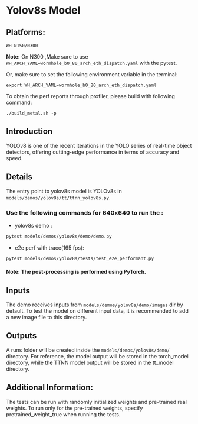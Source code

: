 # Yolov8s Model

## Platforms:
    WH N150/N300
**Note:** On N300 ,Make sure to use `WH_ARCH_YAML=wormhole_b0_80_arch_eth_dispatch.yaml` with the pytest.

Or, make sure to set the following environment variable in the terminal:
```
export WH_ARCH_YAML=wormhole_b0_80_arch_eth_dispatch.yaml
```

To obtain the perf reports through profiler, please build with following command:
```
./build_metal.sh -p
```

## Introduction
YOLOv8 is one of the recent iterations in the YOLO series of real-time object detectors, offering cutting-edge performance in terms of accuracy and speed.

## Details
The entry point to yolov8s model is YOLOv8s in
`models/demos/yolov8s/tt/ttnn_yolov8s.py`.

### Use the following commands for 640x640 to run the :

- yolov8s demo :
```bash
pytest models/demos/yolov8s/demo/demo.py
```

- e2e perf with trace(165 fps):
```bash
pytest models/demos/yolov8s/tests/test_e2e_performant.py
```

#### Note: The post-processing is performed using PyTorch.

## Inputs
The demo receives inputs from `models/demos/yolov8s/demo/images` dir by default. To test the model on different input data, it is recommended to add a new image file to this directory.

## Outputs
A runs folder will be created inside the `models/demos/yolov8s/demo/` directory. For reference, the model output will be stored in the torch_model directory, while the TTNN model output will be stored in the tt_model directory.

## Additional Information:
The tests can be run with  randomly initialized weights and pre-trained real weights.  To run only for the pre-trained weights, specify pretrained_weight_true when running the tests.
